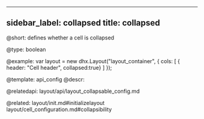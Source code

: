 
---
sidebar_label: collapsed
title: collapsed
---          

@short: 
defines whether a cell is collapsed




@type: boolean

@example: 
var layout = new dhx.Layout("layout_container", {
    cols: [
      { header: "Cell header", collapsed:true}
    ]
});


@template:	api_config
@descr: 

@relatedapi: layout/api/layout_collapsable_config.md

@related: layout/init.md#initializelayout
layout/cell_configuration.md#collapsibility
